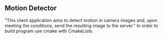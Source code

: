 ## Motion Detector

"This client application aims to detect motion in camera images and, upon meeting the conditions, send the resulting image to the server."
In order to build program use cmake with CmakeLists.
